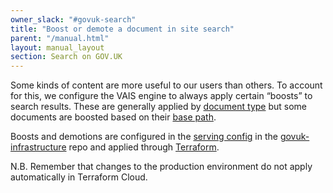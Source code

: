 ```yaml
---
owner_slack: "#govuk-search"
title: "Boost or demote a document in site search"
parent: "/manual.html"
layout: manual_layout
section: Search on GOV.UK
---
```


Some kinds of content are more useful to our users than others. To account for this, we configure the VAIS engine to always apply certain “boosts” to search results. These are generally applied by [document type] but some documents are boosted based on their [base path].

Boosts and demotions are configured in the [serving config] in the [govuk-infrastructure] repo and applied through [Terraform].

N.B. Remember that changes to the production environment do not apply automatically in Terraform Cloud.

[document type]: https://github.com/alphagov/govuk-infrastructure/blob/a3e5cf6ef98ce00f157f858a29fd2d84846d2ac0/terraform/deployments/search-api-v2/serving_config_global_default.tf#L47
[base path]: https://github.com/alphagov/govuk-infrastructure/blob/a3e5cf6ef98ce00f157f858a29fd2d84846d2ac0/terraform/deployments/search-api-v2/serving_config_global_default.tf#L107
[Terraform]: https://app.terraform.io/app/govuk/workspaces/search-api-v2-production/runs
[serving config]: https://github.com/alphagov/govuk-infrastructure/blob/a3e5cf6ef98ce00f157f858a29fd2d84846d2ac0/terraform/deployments/search-api-v2/serving_config_global_default.tf
[govuk-infrastructure]: https://github.com/alphagov/govuk-infrastructure
